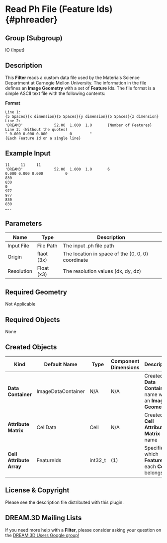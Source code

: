 Read Ph File (Feature Ids) {#phreader}
=============

## Group (Subgroup) ##
IO (Input)

## Description ##
This **Filter** reads a custom data file used by the Materials Science Department at Carnegie Mellon University. The information in the file defines an **Image Geometry** with a set of **Feature** Ids.  The file format is a simple ASCII text file with the following contents:

**Format**

    Line 1:
    {5 Spaces}{x dimension}{5 Spaces}{y dimension}{5 Spaces}{z dimension}
    Line 2:
    'DREAM3'              52.00  1.000  1.0       {Number of Features}
    Line 3: (Without the quotes)
    " 0.000 0.000 0.000          0        "
    {Each Feature Id on a single line}

## Example Input ##

    11     11     11
    'DREAM3'              52.00  1.000  1.0       6
    0.000 0.000 0.000          0        
    830
    830
    0
    977
    977
    830
    830
    …..

## Parameters ##
| Name | Type | Description |
|------|------| ----------- |
| Input File | File Path | The input .ph file path |
| Origin | flaot (3x) | The location in space of the (0, 0, 0) coordinate |
| Resolution | Float (x3) | The resolution values (dx, dy, dz) |

## Required Geometry ##
Not Applicable

## Required Objects ##
None

## Created Objects ##
| Kind | Default Name | Type | Component Dimensions | Description |
|------|--------------|-------------|---------|-----|
| **Data Container** | ImageDataContainer | N/A | N/A | Created **Data Container** name with an **Image Geometry** |
| **Attribute Matrix** | CellData | Cell | N/A | Created **Cell Attribute Matrix** name |
| **Cell Attribute Array** | FeatureIds | int32_t | (1) | Specifies to which **Feature** each **Cell** belongs |

## License & Copyright ##

Please see the description file distributed with this plugin.

## DREAM.3D Mailing Lists ##

If you need more help with a **Filter**, please consider asking your question on the [DREAM.3D Users Google group!](https://groups.google.com/forum/?hl=en#!forum/dream3d-users)


